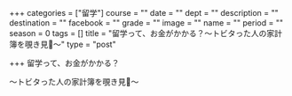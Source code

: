 +++
categories = ["留学"]
course = ""
date = ""
dept = ""
description = ""
destination = ""
facebook = ""
grade = ""
image = ""
name = ""
period = ""
season = 0
tags = []
title = "留学って、お金がかかる？〜トビタった人の家計簿を覗き見👀〜"
type = "post"

+++
留学って、お金がかかる？

〜トビタった人の家計簿を覗き見👀〜